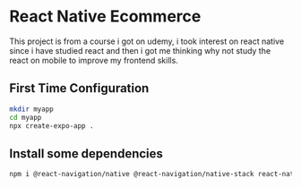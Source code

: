 # React Native Ecommerce

This project is from a course i got on udemy, i took interest on react native since i have studied react and then i got me thinking why not study the react on mobile to improve my frontend skills.

## First Time Configuration

```bash
mkdir myapp
cd myapp
npx create-expo-app .
```

## Install some dependencies

```bash
npm i @react-navigation/native @react-navigation/native-stack react-native-paper
```
